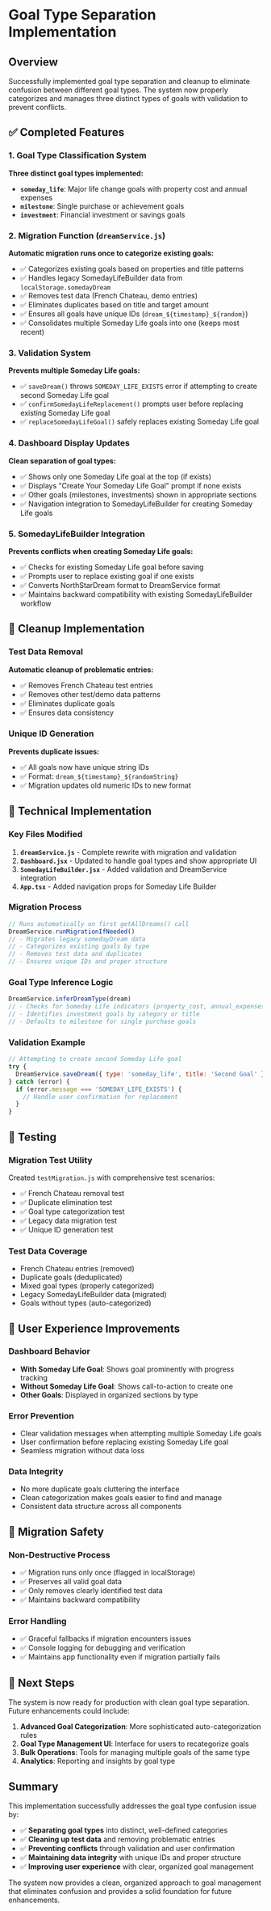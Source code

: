 # Goal Type Separation Implementation

## Overview
Successfully implemented goal type separation and cleanup to eliminate confusion between different goal types. The system now properly categorizes and manages three distinct types of goals with validation to prevent conflicts.

## ✅ Completed Features

### 1. Goal Type Classification System
**Three distinct goal types implemented:**
- **`someday_life`**: Major life change goals with property cost and annual expenses
- **`milestone`**: Single purchase or achievement goals  
- **`investment`**: Financial investment or savings goals

### 2. Migration Function (`dreamService.js`)
**Automatic migration runs once to categorize existing goals:**
- ✅ Categorizes existing goals based on properties and title patterns
- ✅ Handles legacy SomedayLifeBuilder data from `localStorage.somedayDream`
- ✅ Removes test data (French Chateau, demo entries)
- ✅ Eliminates duplicates based on title and target amount
- ✅ Ensures all goals have unique IDs (`dream_${timestamp}_${random}`)
- ✅ Consolidates multiple Someday Life goals into one (keeps most recent)

### 3. Validation System
**Prevents multiple Someday Life goals:**
- ✅ `saveDream()` throws `SOMEDAY_LIFE_EXISTS` error if attempting to create second Someday Life goal
- ✅ `confirmSomedayLifeReplacement()` prompts user before replacing existing Someday Life goal
- ✅ `replaceSomedayLifeGoal()` safely replaces existing Someday Life goal

### 4. Dashboard Display Updates
**Clean separation of goal types:**
- ✅ Shows only one Someday Life goal at the top (if exists)
- ✅ Displays "Create Your Someday Life Goal" prompt if none exists
- ✅ Other goals (milestones, investments) shown in appropriate sections
- ✅ Navigation integration to SomedayLifeBuilder for creating Someday Life goals

### 5. SomedayLifeBuilder Integration
**Prevents conflicts when creating Someday Life goals:**
- ✅ Checks for existing Someday Life goal before saving
- ✅ Prompts user to replace existing goal if one exists
- ✅ Converts NorthStarDream format to DreamService format
- ✅ Maintains backward compatibility with existing SomedayLifeBuilder workflow

## 🧹 Cleanup Implementation

### Test Data Removal
**Automatic cleanup of problematic entries:**
- ✅ Removes French Chateau test entries
- ✅ Removes other test/demo data patterns
- ✅ Eliminates duplicate goals
- ✅ Ensures data consistency

### Unique ID Generation
**Prevents duplicate issues:**
- ✅ All goals now have unique string IDs
- ✅ Format: `dream_${timestamp}_${randomString}`
- ✅ Migration updates old numeric IDs to new format

## 🔧 Technical Implementation

### Key Files Modified
1. **`dreamService.js`** - Complete rewrite with migration and validation
2. **`Dashboard.jsx`** - Updated to handle goal types and show appropriate UI
3. **`SomedayLifeBuilder.jsx`** - Added validation and DreamService integration
4. **`App.tsx`** - Added navigation props for Someday Life Builder

### Migration Process
```javascript
// Runs automatically on first getAllDreams() call
DreamService.runMigrationIfNeeded()
// - Migrates legacy somedayDream data
// - Categorizes existing goals by type
// - Removes test data and duplicates
// - Ensures unique IDs and proper structure
```

### Goal Type Inference Logic
```javascript
DreamService.inferDreamType(dream)
// - Checks for Someday Life indicators (property_cost, annual_expenses, titles)
// - Identifies investment goals by category or title
// - Defaults to milestone for single purchase goals
```

### Validation Example
```javascript
// Attempting to create second Someday Life goal
try {
  DreamService.saveDream({ type: 'someday_life', title: 'Second Goal' })
} catch (error) {
  if (error.message === 'SOMEDAY_LIFE_EXISTS') {
    // Handle user confirmation for replacement
  }
}
```

## 🧪 Testing

### Migration Test Utility
Created `testMigration.js` with comprehensive test scenarios:
- ✅ French Chateau removal test
- ✅ Duplicate elimination test  
- ✅ Goal type categorization test
- ✅ Legacy data migration test
- ✅ Unique ID generation test

### Test Data Coverage
- French Chateau entries (removed)
- Duplicate goals (deduplicated)
- Mixed goal types (properly categorized)
- Legacy SomedayLifeBuilder data (migrated)
- Goals without types (auto-categorized)

## 🎯 User Experience Improvements

### Dashboard Behavior
- **With Someday Life Goal**: Shows goal prominently with progress tracking
- **Without Someday Life Goal**: Shows call-to-action to create one
- **Other Goals**: Displayed in organized sections by type

### Error Prevention
- Clear validation messages when attempting multiple Someday Life goals
- User confirmation before replacing existing Someday Life goal
- Seamless migration without data loss

### Data Integrity
- No more duplicate goals cluttering the interface
- Clean categorization makes goals easier to find and manage
- Consistent data structure across all components

## 🔄 Migration Safety

### Non-Destructive Process
- ✅ Migration runs only once (flagged in localStorage)
- ✅ Preserves all valid goal data
- ✅ Only removes clearly identified test data
- ✅ Maintains backward compatibility

### Error Handling
- ✅ Graceful fallbacks if migration encounters issues
- ✅ Console logging for debugging and verification
- ✅ Maintains app functionality even if migration partially fails

## 🚀 Next Steps

The system is now ready for production with clean goal type separation. Future enhancements could include:

1. **Advanced Goal Categorization**: More sophisticated auto-categorization rules
2. **Goal Type Management UI**: Interface for users to recategorize goals
3. **Bulk Operations**: Tools for managing multiple goals of the same type
4. **Analytics**: Reporting and insights by goal type

## Summary

This implementation successfully addresses the goal type confusion issue by:
- ✅ **Separating goal types** into distinct, well-defined categories
- ✅ **Cleaning up test data** and removing problematic entries
- ✅ **Preventing conflicts** through validation and user confirmation
- ✅ **Maintaining data integrity** with unique IDs and proper structure
- ✅ **Improving user experience** with clear, organized goal management

The system now provides a clean, organized approach to goal management that eliminates confusion and provides a solid foundation for future enhancements.
